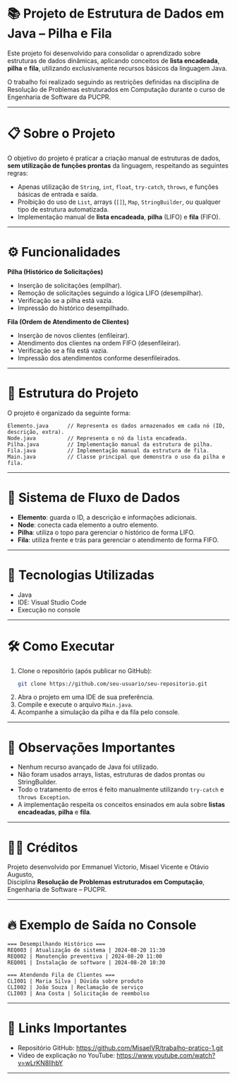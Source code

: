 # 📚 Projeto de Estrutura de Dados em Java – Pilha e Fila

Este projeto foi desenvolvido para consolidar o aprendizado sobre estruturas de dados dinâmicas, aplicando conceitos de **lista encadeada**, **pilha** e **fila**, utilizando exclusivamente recursos básicos da linguagem Java.

O trabalho foi realizado seguindo as restrições definidas na disciplina de Resolução de Problemas estruturados em Computação durante o curso de Engenharia de Software da PUCPR.

---

# 📋 Sobre o Projeto

O objetivo do projeto é praticar a criação manual de estruturas de dados, **sem utilização de funções prontas** da linguagem, respeitando as seguintes regras:

- Apenas utilização de `String`, `int`, `float`, `try-catch`, `throws`, e funções básicas de entrada e saída.
- Proibição do uso de `List`, arrays (`[]`), `Map`, `StringBuilder`, ou qualquer tipo de estrutura automatizada.
- Implementação manual de **lista encadeada**, **pilha** (LIFO) e **fila** (FIFO).

---

# ⚙️ Funcionalidades

**Pilha (Histórico de Solicitações)**  
- Inserção de solicitações (empilhar).
- Remoção de solicitações seguindo a lógica LIFO (desempilhar).
- Verificação se a pilha está vazia.
- Impressão do histórico desempilhado.

**Fila (Ordem de Atendimento de Clientes)**  
- Inserção de novos clientes (enfileirar).
- Atendimento dos clientes na ordem FIFO (desenfileirar).
- Verificação se a fila está vazia.
- Impressão dos atendimentos conforme desenfileirados.

---

# 🧱 Estrutura do Projeto

O projeto é organizado da seguinte forma:

```
Elemento.java      // Representa os dados armazenados em cada nó (ID, descrição, extra).
Node.java          // Representa o nó da lista encadeada.
Pilha.java         // Implementação manual da estrutura de pilha.
Fila.java          // Implementação manual da estrutura de fila.
Main.java          // Classe principal que demonstra o uso da pilha e fila.
```

---

# 🔗 Sistema de Fluxo de Dados

- **Elemento**: guarda o ID, a descrição e informações adicionais.
- **Node**: conecta cada elemento a outro elemento.
- **Pilha**: utiliza o topo para gerenciar o histórico de forma LIFO.
- **Fila**: utiliza frente e trás para gerenciar o atendimento de forma FIFO.

---

# 🚀 Tecnologias Utilizadas

- Java
- IDE: Visual Studio Code
- Execução no console

---

# 🛠️ Como Executar

1. Clone o repositório (após publicar no GitHub):
   ```bash
   git clone https://github.com/seu-usuario/seu-repositorio.git
   ```
2. Abra o projeto em uma IDE de sua preferência.
3. Compile e execute o arquivo `Main.java`.
4. Acompanhe a simulação da pilha e da fila pelo console.

---

# 📌 Observações Importantes

- Nenhum recurso avançado de Java foi utilizado.
- Não foram usados arrays, listas, estruturas de dados prontas ou StringBuilder.
- Todo o tratamento de erros é feito manualmente utilizando `try-catch` e `throws Exception`.
- A implementação respeita os conceitos ensinados em aula sobre **listas encadeadas**, **pilha** e **fila**.

---

# 👨‍💼 Créditos

Projeto desenvolvido por Emmanuel Victorio, Misael Vicente e Otávio Augusto,  
Disciplina **Resolução de Problemas estruturados em Computação**, Engenharia de Software – PUCPR.

---

# 🔥 Exemplo de Saída no Console

```
=== Desempilhando Histórico ===
REQ003 | Atualização de sistema | 2024-08-20 11:30
REQ002 | Manutenção preventiva | 2024-08-20 11:00
REQ001 | Instalação de software | 2024-08-20 10:30

=== Atendendo Fila de Clientes ===
CLI001 | Maria Silva | Dúvida sobre produto
CLI002 | João Souza | Reclamação de serviço
CLI003 | Ana Costa | Solicitação de reembolso
```

---

# 📌 Links Importantes

- Repositório GitHub: https://github.com/MisaelVR/trabalho-pratico-1.git
- Vídeo de explicação no YouTube: https://www.youtube.com/watch?v=wLrKN8llhbY

---
